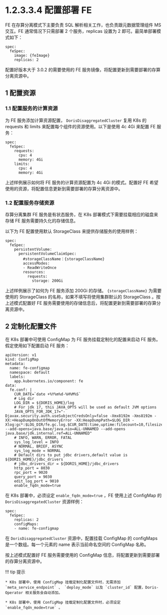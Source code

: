 # 1.2.3.3.4 配置部署 FE

FE 在存算分离模式下主要负责 SQL 解析相关工作，也负责跟元数据管理组件 MS 交互。FE 通常情况下只需部署 2 个服务，replicas 设置为 2 即可。最简单部署模式如下：

```shell
spec:
  feSpec:
    image: {feImage}
    replicas: 2
```

配置好版本大于 3.0.2 的需要使用的 FE 服务镜像，将配置更新到需要部署的存算分离资源中。

## 1 配置资源

### 1.1 配置服务的计算资源

为 FE 服务添加计算资源配置， `DorisDisaggregatedCluster` 复用 K8s 的 requests 和 limits 来配置每个组件的资源使用。以下是使用 4c 4Gi 来配置 FE 服务：

```shell
spec:
  feSpec:
    requests:
      cpu: 4
      memory: 4Gi
    limits:
      cpu: 4
      memory: 4Gi
```

上述样例展示如何将 FE 服务的计算资源配置为 4c 4Gi 的模式。配置好 FE 希望使用的资源，将配置信息更新到需要部署的存算分离资源中。

### 1.2 配置服务存储资源

存算分离集群 FE 服务是有状态服务，在 K8s 部署模式下需要挂载相应的磁盘来存储 FE 服务需要持久化的存储信息。

以下为 FE 配置使用默认 StorageClass 来提供存储服务的使用样例：

```shell
spec:
  feSpec:
    persistentVolume:
      persistentVolumeClaimSpec:
        #storageClassName：{storageClassName}
        accessModes:
        - ReadWriteOnce
        resources:
          requests:
            storage: 200Gi
```

上述样例展示了如何为 FE 服务添加 200Gi 的存储。 `{storageClassName}` 为需要使用的 StorageClass 的名称，如果不填写将使用集群默认的 StorageClass 。按上述模式配置好 FE 服务需要使用的存储信息后，将配置更新到需要部署的存算分离资源中。

## 2 定制化配置文件

在 K8s 部署中可使用 ConfigMap 为 FE 服务挂载定制化的配置来启动 FE 服务。假定使用如下配置启动 FE 服务：

```shell
apiVersion: v1
kind: ConfigMap
metadata:
  name: fe-configmap
  namespace: default
  labels:
    app.kubernetes.io/component: fe
data:
  fe.conf: |
    CUR_DATE=`date +%Y%m%d-%H%M%S`
    # Log dir
    LOG_DIR = ${DORIS_HOME}/log
    # For jdk 17, this JAVA_OPTS will be used as default JVM options
    JAVA_OPTS_FOR_JDK_17="-Djavax.security.auth.useSubjectCredsOnly=false -Xmx8192m -Xms8192m -XX:+HeapDumpOnOutOfMemoryError -XX:HeapDumpPath=$LOG_DIR -Xlog:gc*:$LOG_DIR/fe.gc.log.$CUR_DATE:time,uptime:filecount=10,filesize=50M --add-opens=java.base/java.nio=ALL-UNNAMED --add-opens java.base/jdk.internal.ref=ALL-UNNAMED"
    # INFO, WARN, ERROR, FATAL
    sys_log_level = INFO
    # NORMAL, BRIEF, ASYNC
    sys_log_mode = NORMAL
    # Default dirs to put jdbc drivers,default value is ${DORIS_HOME}/jdbc_drivers
    # jdbc_drivers_dir = ${DORIS_HOME}/jdbc_drivers
    http_port = 8030
    rpc_port = 9020
    query_port = 9030
    edit_log_port = 9010
    enable_fqdn_mode=true
```

在 K8s 部署中，必须设定 `enable_fqdn_mode=true` ，FE 使用上述 ConfigMap 的 `DorisDisaggregatedCluster` 资源样例：

```shell
spec:
  feSpec:
    replicas: 2
    configMaps:
    - name: fe-configmap
```

在 `DorisDisaggregatedCluster` 资源中，配置挂载 ConfigMap 的 configMaps 是一个数组。每一个元素的 name 表示当前命名空间的 ConfigMap 名称。

按上述模式配置好 FE 服务需要使用的 ConfigMap 信息，将配置更新到需要部署的存算分离资源中。

!!! tip 提示
  
    * K8s 部署中，使用 ConfigMap 挂载定制化配置文件时，无需添加 `meta_service_endpoint` 、 `deploy_mode` 以及 `cluster_id` 配置，Doris-Operator 相关服务会自动添加。
    
    * K8s 部署中，使用 ConfigMap 挂载定制化配置文件时，必须设定 `enable_fqdn_mode=true` 。
